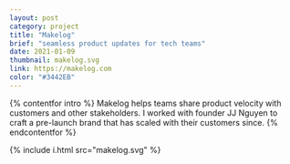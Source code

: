 ```yaml
---
layout: post
category: project
title: "Makelog"
brief: "seamless product updates for tech teams"
date: 2021-01-09
thumbnail: makelog.svg
link: https://makelog.com
color: "#3442EB"
---
```


{% contentfor intro %}
Makelog helps teams share product velocity with customers and other stakeholders. I worked with founder JJ Nguyen to craft a pre-launch brand that has scaled with their customers since.
{% endcontentfor %}

{% include i.html src="makelog.svg" %}
